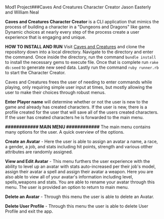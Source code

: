 Mod1 Project###Caves And Creatures Character Creator
 Jason Easterly and William Neal


**Caves and Creatures Character Creator** is a CLI application that mimics the process of building a character in a "Dungeons and Dragons" like game. Dynamic choices at nearly every step of the process create a user experience that is engaging and unique.

**HOW TO INSTALL AND RUN**
 Visit [Caves and Creatures](https://github.com/Jawnny5/CavesAndCreatures) and clone the repository down into a local directory. Navigate to the directory and enter the command. Once inside the directory, run the command `bundle install` to install the necessary gems to execute file. Once that is complete run `rake db:seed` to generate new seed data. Lastly run the command `ruby runner.rb` to start the Character Creator.

 Caves and Creatures frees the user of needing to enter commands while playing, only requiring simple user input at times, but mostly allowing the user to make their choices through robust menus.

   **Enter Player name** will determine whether or not the user is new to the game and already has created characters. If the user is new, there is a profile created for the user that will save all of the users created characters. If the user has created characters he is forwarded to the main menu.

   **############ MAIN MENU ############** 
   The main menu contains many options for the user. A quick overview of the options.

   **Create an Avatar** - Here the user is able to assign an avatar a name, a race, a gender, a job, and stats including hit points, strength and various otther attributes are randomly assigned.

   **View and Edit Avatar** - This menu furthers the user experience with the ability to level up an avatar with stats auto-increased per their job's model, assign their avatar a spell and assign their avatar a weapon. Here you are also able to view all of your avatar's information including level, spells,weapons and stats. You are able to rename your avatar through this menu. The user is provided an option to return to main menu.

   **Delete an Avatar** - Through this menu the user is able to delete an Avatar.
   
   **Delete User Profile** - Through this menu the user is able to delete User Profile and exit the app.
